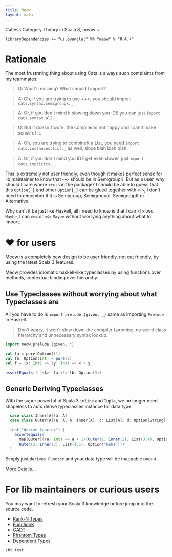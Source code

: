 ```yaml
---
title: Meow
layout: main
---
```


Catless Category Theory in Scala 3, meow ~

```
libraryDependencies += "us.oyanglul" %% "meow" % "0.4.+"
```

# Rationale
The most frustrating thing about using Cats is always such complaints from my teammates:
> Q: What's missing? What should I import?

> A: Oh, if you are trying to use <+>, you should import `cats.syntax.semigroupk._`

> A: Or, if you don't mind it slowing down you IDE you can just `import cats.syntax.all._`

> Q: But it doesn't work, the compiler is not happy and I can't make sense of it.

> A: Oh, you are trying to combineK a List, you need `import cats.instances.list._` as well, since blah blah blah.

> A: Or, if you don't mind you IDE get even slower, just `import cats.implicits._`.

This is extremely not user friendly, even though it makes perfect sense for lib maintainer to know that `<+>` should be in SemigroupK.
But as a user, why should I care where `<+>` is in the package? I should be able to guess that this `Option[_]` and other `Option[_]` can be glued together with `<+>`, I don't need to remember if it is Semigroup, Semigroupal, SemigroupK or Alternative.

Why can't it be just like Haskell, all I need to know is that I can `<|>` two `Maybe`, I can `>>=` or `<$>` `Maybe` without worrying anything about what to import.

# :heart: for users

Meow is a completely new design to be user friendly, not cat friendly, by using the latest Scala 3 features.

Meow provides idiomatic haskell-like typeclasses by using functions over methods, contextual binding over hierarchy.

## Use Typeclasses without worrying about what Typeclasses are

All you have to do is `import prelude.{given, _}` same as importing `Prelude` in Haskell.

> Don't worry, it won't slow down the compiler I promise, no weird class hierarchy and unnecessary syntax lookup.

```scala
import meow.prelude.{given, *}

val fa = pure[Option](1)
val fb: Option[Int] = pure(2)
val f = (x: Int) => (y: Int) => x + y

assertEquals(f `<$>` fa <*> fb, Option(3))
```
## Generic Deriving Typeclasses

With the super powerful of Scala 3 `inline` and `Tuple`, we no longer need shapeless to auto derive typeclasses
instance for data type.

```scala
  case class Inner[A](a: A)
  case class Outer[A](a: A, b: Inner[A], c: List[A], d: Option[String]) derives Functor

  test("derive functor") {
    assertEquals(
      map[Outer]((a: Int) => a + 1)(Outer(1, Inner(2), List(3,4), Option("hehe"))),
      Outer(2, Inner(3), List(4,5), Option("hehe")))
  }
```

Simply just `derives Functor` and your data type will be mappable over `A`.

[More Details...](https://oyanglul.us/meow)

# For lib maintainers or curious users

You may want to refresh your Scala 3 knowledge before jump into the source code.

- [Rank-N Types](https://blog.oyanglul.us/scala/dotty/en/rank-n-type)
- [FunctionK](https://blog.oyanglul.us/scala/dotty/en/functionk)
- [GADT](https://blog.oyanglul.us/scala/dotty/en/gadt)
- [Phantom Types](https://blog.oyanglul.us/scala/dotty/en/phantomtype)
- [Dependent Types](https://blog.oyanglul.us/scala/dotty/en/dependent-types)

```
sbt test
```
